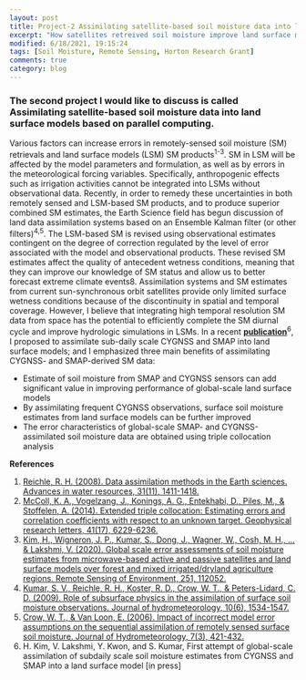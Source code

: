 ```yaml
---
layout: post
title: Project-2 Assimilating satellite-based soil moisture data into land surface models based on parallel computing
excerpt: "How satellites retreived soil moisture improve land surface models?"
modified: 6/18/2021, 19:15:24
tags: [Soil Moisture, Remote Sensing, Horton Research Grant]
comments: true
category: blog
---
```


### The second project I would like to discuss is called Assimilating satellite-based soil moisture data into land surface models based on parallel computing. 

Various factors can increase errors in remotely-sensed soil moisture (SM) retrievals and land surface models (LSM) SM products<sup>1-3</sup>. 
SM in LSM will be affected by the model parameters and formulation, as well as by errors in the meteorological forcing variables.
Specifically, anthropogenic effects such as irrigation activities cannot be integrated into LSMs without observational data.
Recently, in order to remedy these uncertainties in both remotely sensed and LSM-based SM products, and to produce superior combined SM estimates, the Earth Science field has begun discussion of land data assimilation systems based on an Ensemble Kalman filter (or other filters)<sup>4,5</sup>. The LSM-based SM is revised using observational estimates contingent on the degree of correction regulated by the level of error associated with the model and observational products. These revised SM estimates affect the quality of antecedent wetness conditions, meaning that they can improve our knowledge of SM status and allow us to better forecast extreme climate events8. Assimilation systems and SM estimates from current sun-synchronous orbit satellites provide only limited surface wetness conditions because of the discontinuity in spatial and temporal coverage. However, I believe that integrating high temporal resolution SM data from space has the potential to efficiently complete the SM diurnal cycle and improve hydrologic simulations in LSMs. In a recent __[publication](https://github.com/Hyunglok-Kim/Hyunglok-Kim.github.io/blob/master/pdf/16.Kim_etal_2020_RSE.pdf)__<sup>6</sup>, I proposed to assimilate sub-daily scale CYGNSS and SMAP into land surface models; and I emphasized three main benefits of assimilating CYGNSS- and SMAP-derived SM data:
* Estimate of soil moisture from SMAP and CYGNSS sensors can add significant value in improving performance of global-scale land surface models
* By assimilating frequent CYGNSS observations, surface soil moisture estimates from land surface models can be further improved
* The error characteristics of global-scale SMAP- and CYGNSS-assimilated soil moisture data are obtained using triple collocation analysis

__References__
1. [Reichle, R. H. (2008). Data assimilation methods in the Earth sciences. Advances in water resources, 31(11), 1411-1418.](https://www.sciencedirect.com/science/article/pii/S0309170808000043?casa_token=lWyN51bu4o4AAAAA:wiVwX7hDfcwjtMB5i0rNdtfPKMxW3BSshlyla9kuPTZdMmWKyic4Pz9hGsur6VAKAz49ddjKbw)
2. [McColl, K. A., Vogelzang, J., Konings, A. G., Entekhabi, D., Piles, M., & Stoffelen, A. (2014). Extended triple collocation: Estimating errors and correlation coefficients with respect to an unknown target. Geophysical research letters, 41(17), 6229-6236.](https://agupubs.onlinelibrary.wiley.com/doi/full/10.1002/2014GL061322)
3. [Kim, H., Wigneron, J. P., Kumar, S., Dong, J., Wagner, W., Cosh, M. H., ... & Lakshmi, V. (2020). Global scale error assessments of soil moisture estimates from microwave-based active and passive satellites and land surface models over forest and mixed irrigated/dryland agriculture regions. Remote Sensing of Environment, 251, 112052.](https://www.sciencedirect.com/science/article/pii/S0034425720304223?casa_token=06WzdZ_yYXkAAAAA:tBwufz86dXjgc8_NI-PFnHPgvfaOq-NiEeI35izt3nVD6FRjH8hDR-2gZFP_YFoXvKbh_fNKPA)
4. [Kumar, S. V., Reichle, R. H., Koster, R. D., Crow, W. T., & Peters-Lidard, C. D. (2009). Role of subsurface physics in the assimilation of surface soil moisture observations. Journal of hydrometeorology, 10(6), 1534-1547.](https://journals.ametsoc.org/view/journals/hydr/10/6/2009jhm1134_1.xml)
5. [Crow, W. T., & Van Loon, E. (2006). Impact of incorrect model error assumptions on the sequential assimilation of remotely sensed surface soil moisture. Journal of Hydrometeorology, 7(3), 421-432.](https://journals.ametsoc.org/view/journals/hydr/7/3/jhm499_1.xml)
6. H. Kim, V. Lakshmi, Y. Kwon, and S. Kumar, First attempt of global-scale assimilation of subdaily scale soil moisture estimates from CYGNSS and SMAP into a land surface model [in press]

